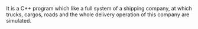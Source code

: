It is a C++ program which like a full system of a shipping company, at which trucks, cargos, roads and the whole delivery operation of this company are simulated.

